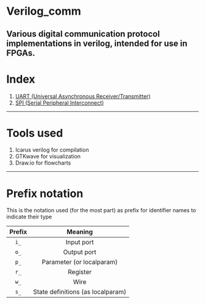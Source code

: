 # Verilog_comm
Various digital communication protocol implementations in verilog, intended for use in FPGAs.
---

# Index
1) [UART (Universal Asynchronous Receiver/Transmitter)](uart/uart.md)
2) [SPI (Serial Peripheral Interconnect)](spi/spi.md)

---

# Tools used

1) Icarus verilog for compilation
2) GTKwave for visualization
3) Draw.io for flowcharts

---

# Prefix notation

This is the notation used (for the most part) as prefix for identifier names to indicate their type

Prefix | Meaning
:-----:|:-------:
```i_```| Input port
```o_```| Output port
```p_```| Parameter (or localparam)
```r_```| Register
```w_```| Wire
```s_```| State definitions (as localparam)
